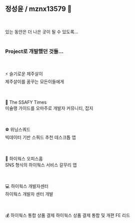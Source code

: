 ## 정성윤 / mznx13579 👋  
<br>

있는 동안은 더 나은 곳이 될 수 있도록...  
<br>
### Project로 개발했던 것들...



<br><br>
⚡ 슬기로운 제주살이  
제주살이를 꿈꾸는 모든이들에게


<br><br>
💬 The SSAFY Times  
미슐랭 가이드를 오마주로 개발자 커뮤니티, 잡지


<br><br>
⚽ 위닝스쿼드  
빅데이터 기반 스쿼드 추천 데스크톱 앱


<br><br>
🐬 하이웍스 오피스홈  
SNS 형식의 하이웍스 서비스 갈무리 앱


<br><br>
💻 하이웍스 개발자센터  
하이웍스 개발자 센터 개발


<br><br>
💰 하이웍스 통합 상품 결제
하이웍스 상품 결제 통합 및 개편 FE 리드


